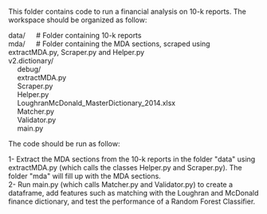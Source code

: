 This folder contains code to run a financial analysis on 10-k reports. The workspace should be organized as follow:

data/    &emsp;              # Folder containing 10-k reports <br>
mda/     &emsp;              # Folder containing the MDA sections, scraped using extractMDA.py, Scraper.py and Helper.py <br>
v2.dictionary/ <br>
&emsp;  debug/ <br>
&emsp;  extractMDA.py <br>
&emsp;  Scraper.py <br>
&emsp;  Helper.py <br>
&emsp;  LoughranMcDonald_MasterDictionary_2014.xlsx <br>
&emsp;  Matcher.py <br>
&emsp;  Validator.py <br>
&emsp;  main.py <br>

The code should be run as follow:

1- Extract the MDA sections from the 10-k reports in the folder "data" using extractMDA.py 
(which calls the classes Helper.py and Scraper.py). The folder "mda" will fill up with the MDA sections. <br>
2- Run main.py (which calls Matcher.py and Validator.py) to create a dataframe, add features such as matching with the Loughran and McDonald finance dictionary, and test the performance of a Random Forest Classifier.
